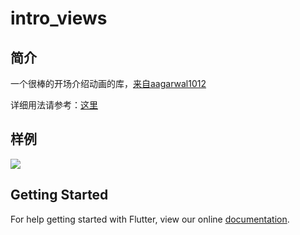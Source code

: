 # intro_views
## 简介
一个很棒的开场介绍动画的库，[来自aagarwal1012](https://github.com/aagarwal1012/IntroViews-Flutter)

详细用法请参考：[这里](https://ayushagarwal.ml/blog/2018/06/23/IntroViews-Flutter.html)
## 样例
![](https://user-gold-cdn.xitu.io/2018/10/1/1662fc25b3e10b29?w=378&h=794&f=gif&s=2598708)
## Getting Started

For help getting started with Flutter, view our online
[documentation](https://flutter.io/).
